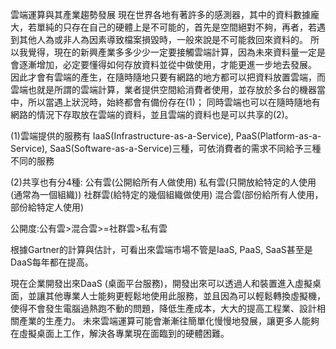 雲端運算與其產業趨勢發展
現在世界各地有著許多的感測器，其中的資料數據龐大，若單純的只存在自己的硬體上是不可能的，首先是空間絕對不夠，再者，若遇到其他人為或非人為因素導致檔案損毀時，一般來說是不可能救回來資料的。
所以我覺得，現在的新興產業多多少少一定要接觸雲端計算，因為未來資料量一定是會逐漸增加，必定要懂得如何存放資料並從中做使用，才能更進一步地去發展。
因此才會有雲端的產生，在隨時隨地只要有網路的地方都可以把資料放置雲端，而雲端也就是所謂的雲端計算，業者提供空間給消費者使用，並存放於多台的機器當中，所以當遇上狀況時，始終都會有備份存在(1)；
同時雲端也可以在隨時隨地有網路的情況下存取放在雲端的資料，並且雲端的資料也是可以共享的(2)。

(1)雲端提供的服務有
IaaS(Infrastructure-as-a-Service), PaaS(Platform-as-a-Service), SaaS(Software-as-a-Service)三種，可依消費者的需求不同給予三種不同的服務

(2)共享也有分4種:
公有雲(公開給所有人做使用)
私有雲(只開放給特定的人使用(通常為一個組織))
社群雲(給特定的幾個組織做使用)
混合雲(部份給所有人使用，部份給特定人使用)

公開度:公有雲>混合雲>=社群雲>私有雲

根據Gartner的計算與估計，可看出來雲端市場不管是IaaS, PaaS, SaaS甚至是DaaS每年都在提高。

現在企業開發出來DaaS (桌面平台服務)，開發出來可以透過人和裝置進入虛擬桌面，並讓其他專業人士能夠更輕鬆地使用此服務，並且因為可以輕鬆轉換虛擬機，使得不會發生電腦過熱跑不動的問題，降低生產成本，大大的提高工程業、設計相關產業的生產力。
未來雲端運算可能會漸漸往簡單化慢慢地發展，讓更多人能夠在虛擬桌面上工作，解決各專業現在面臨到的硬體困難。
